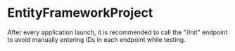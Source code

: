 # EntityFrameworkProject

After every application launch, it is recommended to call the "/Init" endpoint to avoid manually entering IDs in each endpoint while testing.
